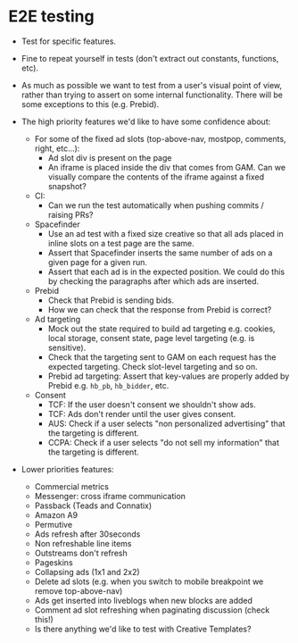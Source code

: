 # E2E testing

-   Test for specific features.

-   Fine to repeat yourself in tests (don't extract out constants, functions, etc).

-   As much as possible we want to test from a user's visual point of view, rather than trying to assert on some internal functionality. There will be some exceptions to this (e.g. Prebid).

-   The high priority features we'd like to have some confidence about:

    -   For some of the fixed ad slots (top-above-nav, mostpop, comments, right, etc...):
        -   Ad slot div is present on the page
        -   An iframe is placed inside the div that comes from GAM. Can we visually compare the contents of the iframe against a fixed snapshot?
    -   CI:
        -   Can we run the test automatically when pushing commits / raising PRs?
    -   Spacefinder
        -   Use an ad test with a fixed size creative so that all ads placed in inline slots on a test page are the same.
        -   Assert that Spacefinder inserts the same number of ads on a given page for a given run.
        -   Assert that each ad is in the expected position. We could do this by checking the paragraphs after which ads are inserted.
    -   Prebid
        -   Check that Prebid is sending bids.
        -   How we can check that the response from Prebid is correct?
    -   Ad targeting
        -   Mock out the state required to build ad targeting e.g. cookies, local storage, consent state, page level targeting (e.g. is sensitive).
        -   Check that the targeting sent to GAM on each request has the expected targeting. Check slot-level targeting and so on.
        -   Prebid ad targeting: Assert that key-values are properly added by Prebid e.g. `hb_pb`, `hb_bidder`, etc.
    -   Consent
        -   TCF: If the user doesn't consent we shouldn't show ads.
        -   TCF: Ads don't render until the user gives consent.
        -   AUS: Check if a user selects "non personalized advertising" that the targeting is different.
        -   CCPA: Check if a user selects "do not sell my information" that the targeting is different.

-   Lower priorities features:
    -   Commercial metrics
    -   Messenger: cross iframe communication
    -   Passback (Teads and Connatix)
    -   Amazon A9
    -   Permutive
    -   Ads refresh after 30seconds
    -   Non refreshable line items
    -   Outstreams don't refresh
    -   Pageskins
    -   Collapsing ads (1x1 and 2x2)
    -   Delete ad slots (e.g. when you switch to mobile breakpoint we remove top-above-nav)
    -   Ads get inserted into liveblogs when new blocks are added
    -   Comment ad slot refreshing when paginating discussion (check this!)
    -   Is there anything we'd like to test with Creative Templates?
